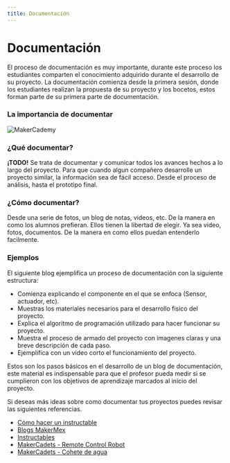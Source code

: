 ```yaml
---
title: Documentación
---
```

# Documentación 
El proceso de documentación es muy importante, durante este proceso los estudiantes comparten el conocimiento adquirido durante el desarrollo de su proyecto.
La documentación comienza desde la primera sesión, donde los estudiantes realizan la propuesta de su proyecto y los bocetos, estos forman parte de su primera parte de documentación.

### La importancia de documentar

![MakerCademy]({{site.baseurl}}/img/documentación.png)

### ¿Qué documentar?
**¡TODO!** Se trata de documentar y comunicar todos los avances hechos a lo largo del proyecto.
Para que cuando algun compañero desarrolle un proyecto similar, la información sea de fácil acceso.
Desde el proceso de análisis, hasta el prototipo final. 

### ¿Cómo documentar?
Desde una serie de fotos, un blog de notas, videos, etc. De la manera en como los alumnos prefieran. Ellos tienen la libertad de
elegir. Ya sea video, fotos, documentos. De la manera en como ellos puedan
entenderlo facilmente.

### Ejemplos
El siguiente blog ejemplifica un proceso de documentación con la siguiente estructura:
+ Comienza explicando el componente en el que se enfoca (Sensor, actuador, etc).
+ Muestras los materiales necesarios para el desarrollo fisico del proyecto.
+ Explica el algoritmo de programación utilizado para hacer funcionar su proyecto.
+ Muestra el proceso de armado del proyecto con imagenes claras y una breve descripción de cada paso.
+ Ejemplifica con un video corto el funcionamiento del proyecto.

Estos son los pasos básicos en el desarrollo de un blog de documentación, este material es indispensable para que el profesor pueda medir si se cumplieron con los objetivos de aprendizaje marcados al inicio del proyecto. 

Si deseas más ideas sobre como documentar tus proyectos puedes revisar las siguientes referencias.

* [Cómo hacer un instructable](https://www.instructables.com/id/C%C3%B3mo-hacer-un-instructable/)
* [Blogs MakerMex](http://makermex.com/blog)
* [Instructables](https://www.instructables.com/circuits/)
* [MakerCadets - Remote Control Robot](https://www.youtube.com/watch?v=Ee2BMm8B5Jo)
* [MakerCadets - Cohete de agua](https://www.youtube.com/watch?v=zwTUg1D0f7Y)
